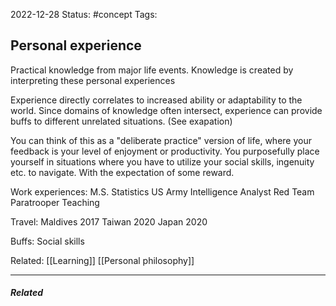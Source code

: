 2022-12-28
Status: #concept
Tags:
## Personal experience

Practical knowledge from major life events. Knowledge is created by interpreting these personal experiences

Experience directly correlates to increased ability or adaptability to the world. Since domains of knowledge often intersect, experience can provide buffs to different unrelated situations. (See exapation)

You can think of this as a "deliberate practice" version of life, where your feedback is your level of enjoyment or productivity. You purposefully place yourself in situations where you have to utilize your social skills, ingenuity etc. to navigate. With the expectation of some reward.

Work experiences:
M.S. Statistics
US Army
Intelligence Analyst
Red Team
Paratrooper
Teaching

Travel:
Maldives 2017
Taiwan 2020
Japan 2020

Buffs:
Social skills

Related: 
[[Learning]]
[[Personal philosophy]]



---
##### Related